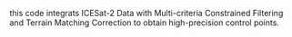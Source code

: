 this code integrats ICESat-2 Data with Multi-criteria Constrained Filtering and Terrain Matching Correction to obtain high-precision control points.
